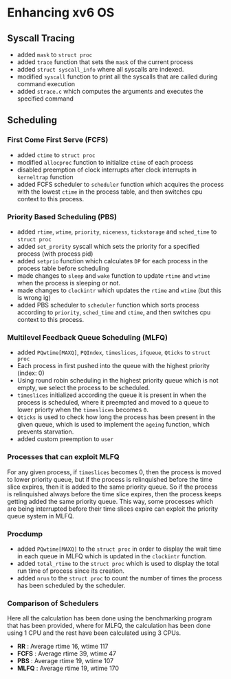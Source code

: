 # Enhancing xv6 OS

## Syscall Tracing

- added `mask` to `struct proc`
- added `trace` function that sets the `mask` of the current process
- added `struct syscall_info` where all syscalls are indexed.
- modified `syscall` function to print all the syscalls that are called during command execution
- added `strace.c` which computes the arguments and executes the specified command

## Scheduling

### First Come First Serve (FCFS)

- added `ctime` to `struct proc`
- modified `allocproc` function to initialize `ctime` of each process
- disabled preemption of clock interrupts after clock interrupts in `kerneltrap` function
- added FCFS scheduler to `scheduler` function which acquires the process with the lowest `ctime` in the process table, and then switches cpu context to this process.

### Priority Based Scheduling (PBS)

- added `rtime`, `wtime`, `priority`, `niceness`, `tickstorage` and `sched_time` to `struct proc`
- added `set_prority` syscall which sets the priority for a specified process (with process pid)
- added `setprio` function which calculates `DP` for each process in the process table before scheduling
- made changes to `sleep` and `wake` function to update `rtime` and `wtime` when the process is sleeping or not.
- made changes to `clockintr` which updates the `rtime` and `wtime` (but this is wrong ig)
- added PBS scheduler to `scheduler` function which sorts process according to `priority`, `sched_time` and `ctime`, and then switches cpu context to this process.

### Multilevel Feedback Queue Scheduling (MLFQ)

- added `PQwtime[MAXQ]`, `PQIndex`, `timeslices`, `ifqueue`, `Qticks` to `struct proc`
- Each process in first pushed into the queue with the highest priority (index: 0) 
- Using round robin scheduling in the highest priority queue which is not empty, we select the process to be scheduled.
- `timeslices` initialized according the queue it is present in when the process is scheduled, where it preempted and moved to a queue to lower priorty when the `timeslices` becomes `0`.
- `Qticks` is used to check how long the process has been present in the given queue, which is used to implement the `ageing` function, which prevents starvation.
- added custom preemption to `user`

### Processes that can exploit MLFQ 
For any given process, if `timeslices` becomes 0, then the process is moved to lower priority queue, but if the process is relinquished before the time slice expires, then it is added to the same priority queue. So if the process is relinquished always before the time slice expires, then the process keeps getting added the same priority queue. This way, some processes which are being interrupted before their time slices expire can exploit the priority queue system in MLFQ.

### Procdump
- added `PQwtime[MAXQ]` to the `struct proc` in order to display the wait time in each queue in MLFQ which is updated in the `clockintr` function.
- added `total_rtime` to the `struct proc` which is used to display the total run time of process since its creation.
- added `nrun` to the `struct proc` to count the number of times the process has been scheduled by the scheduler.

### Comparison of Schedulers
Here all the calculation has been done using the benchmarking program that has been provided, where for MLFQ, the calculation has been done using 1 CPU and the rest have been calculated using 3 CPUs.
- **RR** : Average rtime 16,  wtime 117
- **FCFS** : Average rtime 39,  wtime 47
- **PBS** : Average rtime 19,  wtime 107
- **MLFQ** : Average rtime 19,  wtime 170
